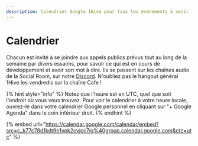 ```yaml
---
description: Calendrier Google 1Hive pour tous les événements à venir.
---
```


# Calendrier

Chacun est invité à se joindre aux appels publics prévus tout au long de la semaine par divers essaims, pour savoir ce qui est en cours de développement et avoir son mot à dire. Ils se passent sur les chaînes audio de la Social Room, sur notre [Discord](discord.md). N'oubliez pas le hangout général 1Hive les vendredis sur la chaîne Cafe !

{% hint style="info" %}
Notez que l'heure est en UTC, quel que soit l'endroit où vous vous trouvez. Pour voir le calendrier à votre heure locale, ouvrez-le dans votre calendrier Google personnel en cliquant sur "+ Google Agenda" dans le coin inférieur droit.
{% endhint %}

{% embed url="https://calendar.google.com/calendar/embed?src=c_k77c78d1kdt9e1vpk2cvjcc7jg%40group.calendar.google.com&ctz=utc" %}
